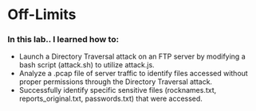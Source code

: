 # Off-Limits

### In this lab.. I learned how to: 
- Launch a Directory Traversal attack on an FTP server by modifying a bash script (attack.sh) to utilize attack.js.
- Analyze a .pcap file of server traffic to identify files accessed without proper permissions through the Directory Traversal attack.
- Successfully identify specific sensitive files (rocknames.txt, reports_original.txt, passwords.txt) that were accessed.
